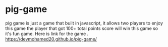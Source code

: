 # pig-game
pig game is just a game that built in javascript, it allows two players to enjoy this game the player that got 100+ total points score will win this game so it's fun game.
Here is link for the game .
https://devmohamed20.github.io/pig-game/
